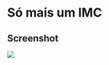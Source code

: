 # Só mais um IMC

## Screenshot


<img src="https://raw.githubusercontent.com/tiagosantos/imc-react-native/master/screenshots/Screen_Shot_2018-05-22_at_14.36.42.png"/>
